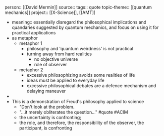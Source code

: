person:: [[David Mermin]] 
source::
tags:: quote
topic-theme:: [[quantum mechanics]]
project:: [[X-Science]], [[AMT]]

- meaning:: essentially disregard the philosophical implications and quandaries suggested by quantum mechanics, and focus on using it for practical applications
- as metaphor
	- metaphor 1
		- philosophy and 'quantum weirdness' is not practical
		- turning away from hard realities
			- no objective universe
			- role of observer
	- metaphor 2
		- excessive philosophizing avoids some realities of life
		- ideas must be applied to everyday life
		- excessive philosophical debates are a defence mechanism and delaying maneuver
-
- This is a demonstration of Freud's philosophy applied to science
	- "Don't look at the problem.
	- "...it merely obliterates the question..." #quote #ACIM
	- the uncertainty is confronting;
	- the role, and therefore, the responsibility of the observer, the participant, is confronting
